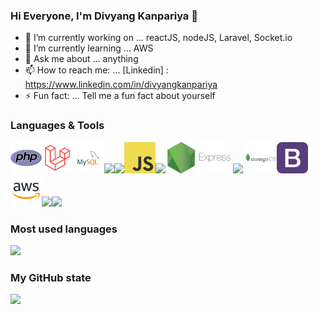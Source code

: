 ### Hi Everyone, I'm Divyang Kanpariya 👋

- 🔭 I’m currently working on ... reactJS, nodeJS, Laravel, Socket.io
- 🌱 I’m currently learning ... AWS
- 💬 Ask me about ... anything
- 📫 How to reach me: ... [Linkedin] : https://www.linkedin.com/in/divyangkanpariya
- ⚡ Fun fact: ... Tell me a fun fact about yourself

### Languages & Tools
<img height=50 src="https://raw.githubusercontent.com/github/explore/ccc16358ac4530c6a69b1b80c7223cd2744dea83/topics/php/php.png"/><img height=50 src="https://raw.githubusercontent.com/github/explore/56a826d05cf762b2b50ecbe7d492a839b04f3fbf/topics/laravel/laravel.png"/><img height=50 src="https://raw.githubusercontent.com/github/explore/80688e429a7d4ef2fca1e82350fe8e3517d3494d/topics/mysql/mysql.png"/><img height=50 src="https://cdn.jsdelivr.net/gh/devicons/devicon/icons/html5/html5-original.svg" /><img height=50 src="https://cdn.jsdelivr.net/gh/devicons/devicon/icons/css3/css3-original.svg" /><img height=50 src="https://raw.githubusercontent.com/github/explore/80688e429a7d4ef2fca1e82350fe8e3517d3494d/topics/javascript/javascript.png" /><img height=50 src="https://cdn.jsdelivr.net/gh/devicons/devicon/icons/react/react-original.svg" /><img height=50 src="https://raw.githubusercontent.com/github/explore/80688e429a7d4ef2fca1e82350fe8e3517d3494d/topics/nodejs/nodejs.png" />
<img height=50 src="https://raw.githubusercontent.com/github/explore/80688e429a7d4ef2fca1e82350fe8e3517d3494d/topics/express/express.png" />
<img height=50 src="https://www.google.com/imgres?imgurl=https%3A%2F%2Fimg.favpng.com%2F4%2F14%2F19%2Fsocket-io-javascript-express-js-react-logo-png-favpng-68mCtc3fMmpFxGyCREqztPjT7.jpg&imgrefurl=https%3A%2F%2Ffavpng.com%2Fpng_view%2Flonganier-socket-io-javascript-express-js-react-logo-png%2FvHtGDtx5&tbnid=rpk4EwGuTz3ZGM&vet=12ahUKEwjpsMXpoKb6AhWLi9gFHXcADBUQMygCegUIARDaAQ..i&docid=sdAhbVIdNhL1sM&w=820&h=820&q=socket.io%20png&ved=2ahUKEwjpsMXpoKb6AhWLi9gFHXcADBUQMygCegUIARDaAQ" />
<img height=50 src="https://raw.githubusercontent.com/github/explore/80688e429a7d4ef2fca1e82350fe8e3517d3494d/topics/mongodb/mongodb.png" /><img height=50 src="https://raw.githubusercontent.com/github/explore/80688e429a7d4ef2fca1e82350fe8e3517d3494d/topics/bootstrap/bootstrap.png"/>
<img height=50 src="https://raw.githubusercontent.com/github/explore/fbceb94436312b6dacde68d122a5b9c7d11f9524/topics/aws/aws.png"/><img height=50 src="https://cdn.jsdelivr.net/gh/devicons/devicon/icons/git/git-plain.svg"/><img height=50 src="https://cdn.jsdelivr.net/gh/devicons/devicon/icons/github/github-original.svg"/>

### Most used languages
<img src="https://github-readme-stats.vercel.app/api/top-langs?username=dkbestt&layout=compact"/>

### My GitHub state
<img src="https://github-readme-stats.vercel.app/api?username=dkbestt&show_icons=true&theme=dark"/>
